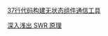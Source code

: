 [37行代码构建无状态组件通信工具]([https://github.com/ryouaki/Blogs/blob/master/Web/37%E8%A1%8C%E4%BB%A3%E7%A0%81%E6%9E%84%E5%BB%BA%E6%97%A0%E7%8A%B6%E6%80%81%E7%BB%84%E4%BB%B6%E9%80%9A%E4%BF%A1%E5%B7%A5%E5%85%B7--%E8%AE%A9%E6%81%BC%E4%BA%BA%E7%9A%84Vuex%E5%92%8CRedux%E6%BB%9A%E8%9B%8B%E5%90%A7%EF%BC%81.md](https://github.com/ryouaki/Blogs/blob/master/Web/37行代码构建无状态组件通信工具--让恼人的Vuex和Redux滚蛋吧！.md))

[深入浅出 SWR 原理](https://github.com/chenbin92/swr-source-code)

